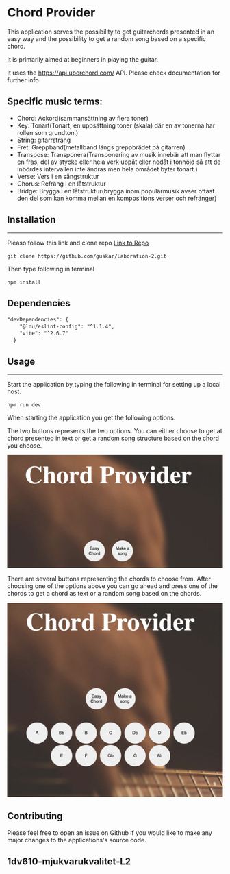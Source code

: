 # **Chord Provider**
This application serves the possibility to get guitarchords presented in an easy way and the possibility to get a random song based on a specific chord.


It is primarily aimed at beginners in playing the guitar.

It uses the https://api.uberchord.com/ API. Please check documentation for further info

## Specific music terms:
<ul>
  <li>Chord: Ackord(sammansättning av flera toner)</li>
  <li>Key: Tonart(Tonart, en uppsättning toner (skala) där en av tonerna har rollen som grundton.)</li>
  <li>String: gitarrsträng</li>
  <li>Fret: Greppband(metallband längs greppbrädet på gitarren)</li>
   <li>Transpose: Transponera(Transponering av musik innebär att man flyttar en fras, del av stycke eller hela verk uppåt eller nedåt i tonhöjd så att de inbördes intervallen inte ändras men hela området byter tonart.)</li>
   <li>Verse: Vers i en sångstruktur</li>
   <li>Chorus: Refräng i en låtstruktur</li>
   <li>Bridge: Brygga i en låtstruktur(brygga inom populärmusik avser oftast den del som kan komma mellan en kompositions verser och refränger) </li>
</ul>


## **Installation**
---
Pleaso follow this link and clone repo [Link to Repo](https://github.com/guskar/Laboration-2.git)

 ```
 git clone https://github.com/guskar/Laboration-2.git
 ```

Then type following in terminal

```
npm install
```

## Dependencies

```
"devDependencies": {
    "@lnu/eslint-config": "^1.1.4",
    "vite": "^2.6.7"
  }
```

## **Usage**
---
Start the application by typing the following in terminal for setting up a local host.

```
npm run dev
```

When starting the application you get the following options.

The two buttons represents the two options. You can either choose to get at chord presented in text or get a random song structure based on the chord you choose.

 <img src="images/options.png" width="700" >


There are several buttons representing the chords to choose from. After choosing one of the options above you can go ahead and press one of the chords to get a chord as text or a random song based on the chords.

<img src="images/chords.png" width="700" >

## Contributing

Please feel free to open an issue on Github if you would like to make any major changes to the applications's source code. 

## 1dv610-mjukvarukvalitet-L2

